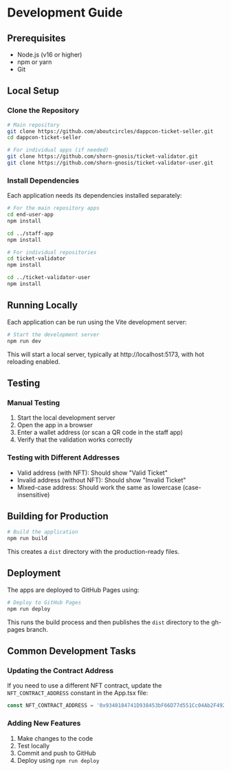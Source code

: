 # Development Guide

## Prerequisites

- Node.js (v16 or higher)
- npm or yarn
- Git

## Local Setup

### Clone the Repository

```bash
# Main repository
git clone https://github.com/aboutcircles/dappcon-ticket-seller.git
cd dappcon-ticket-seller

# For individual apps (if needed)
git clone https://github.com/shorn-gnosis/ticket-validator.git
git clone https://github.com/shorn-gnosis/ticket-validator-user.git
```

### Install Dependencies

Each application needs its dependencies installed separately:

```bash
# For the main repository apps
cd end-user-app
npm install

cd ../staff-app
npm install

# For individual repositories
cd ticket-validator
npm install

cd ../ticket-validator-user
npm install
```

## Running Locally

Each application can be run using the Vite development server:

```bash
# Start the development server
npm run dev
```

This will start a local server, typically at http://localhost:5173, with hot reloading enabled.

## Testing

### Manual Testing

1. Start the local development server
2. Open the app in a browser
3. Enter a wallet address (or scan a QR code in the staff app)
4. Verify that the validation works correctly

### Testing with Different Addresses

- Valid address (with NFT): Should show "Valid Ticket"
- Invalid address (without NFT): Should show "Invalid Ticket"
- Mixed-case address: Should work the same as lowercase (case-insensitive)

## Building for Production

```bash
# Build the application
npm run build
```

This creates a `dist` directory with the production-ready files.

## Deployment

The apps are deployed to GitHub Pages using:

```bash
# Deploy to GitHub Pages
npm run deploy
```

This runs the build process and then publishes the `dist` directory to the gh-pages branch.

## Common Development Tasks

### Updating the Contract Address

If you need to use a different NFT contract, update the `NFT_CONTRACT_ADDRESS` constant in the App.tsx file:

```typescript
const NFT_CONTRACT_ADDRESS = '0x9340184741D938453bF66D77d551Cc04Ab2F4925'; // Update this
```

### Adding New Features

1. Make changes to the code
2. Test locally
3. Commit and push to GitHub
4. Deploy using `npm run deploy`
